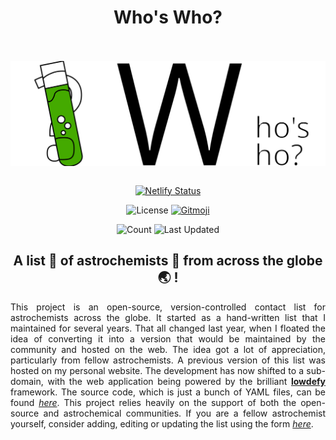 <div align="center">

# Who's Who?

<br/><br/>
<img src="header.svg" alt="Who's Who?" align="center">
<br/><br/>

[![Netlify Status][deploy-status]][deploys]

![License][license]
[![Gitmoji][gitmoji-badge]][gitmoji]

![Count][count]
![Last Updated][updated]

## A list 📝 of astrochemists 🧪 from across the globe 🌏 !

</div>

<div align="justify">

This project is an open-source, version-controlled contact list for astrochemists across the globe. It started as a hand-written list that I maintained for several years. That all changed last year, when I floated the idea of converting it into a version that would be maintained by the community and hosted on the web. The idea got a lot of appreciation, particularly from fellow astrochemists. A previous version of this list was hosted on my personal website. The development has now shifted to a sub-domain, with the web application being powered by the brilliant [**lowdefy**][lowdefy] framework. The source code, which is just a bunch of YAML files, can be found [*here*][repo]. This project relies heavily on the support of both the open-source and astrochemical communities. If you are a fellow astrochemist yourself, consider adding, editing or updating the list using the form [*here*][edits].

</div>

[me]: https://astrogewgaw.com
[gitmoji]: https://gitmoji.dev
[lowdefy]: https://lowdefy.com
[whoswho]: https://whoswho.astrogewgaw.com
[edits]: https://whoswho.astrogewgaw.com/edit
[repo]: https://github.com/astrogewgaw/whoswho
[deploys]: https://app.netlify.com/sites/whoswho/deploys
[license]: https://img.shields.io/badge/License-MIT-green.svg?style=for-the-badge
[count]: https://img.shields.io/badge/Astrochemists-366-blueviolet?style=for-the-badge
[gitmoji-badge]: https://img.shields.io/badge/gitmoji-%20😜%20😍-FFDD67.svg?style=for-the-badge
[deploy-status]: https://api.netlify.com/api/v1/badges/ebd6006f-31b2-4fb4-bde0-b358aee83986/deploy-status
[updated]: https://img.shields.io/badge/Last%20Updated-Monday%2023%20August,%202021%2012:57:02%20am%20UTC-purple?style=for-the-badge
